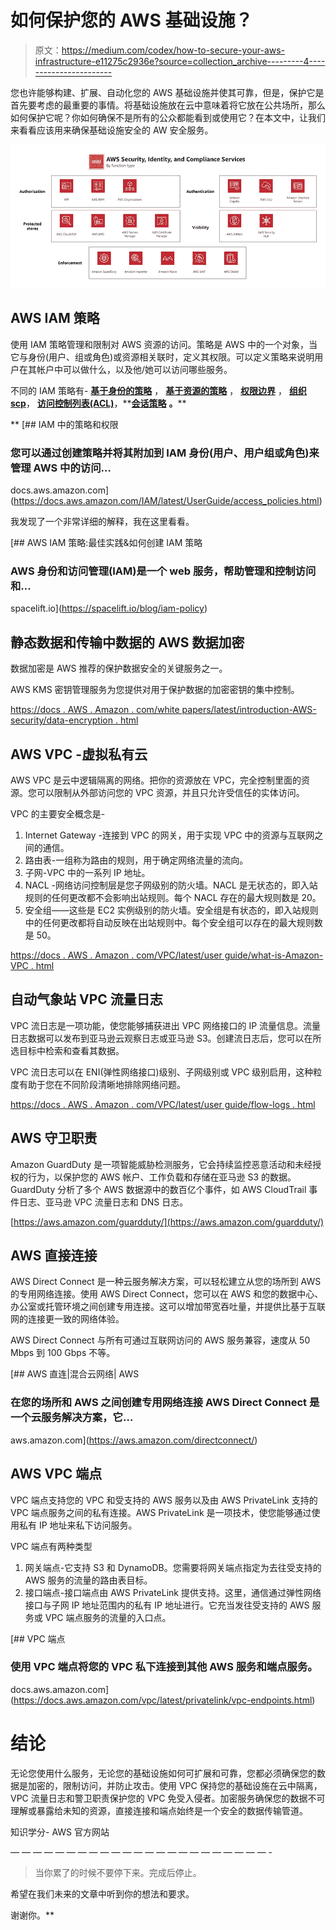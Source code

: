 # 如何保护您的 AWS 基础设施？

> 原文：<https://medium.com/codex/how-to-secure-your-aws-infrastructure-e11275c2936e?source=collection_archive---------4----------------------->

您也许能够构建、扩展、自动化您的 AWS 基础设施并使其可靠，但是，保护它是首先要考虑的最重要的事情。将基础设施放在云中意味着将它放在公共场所，那么如何保护它呢？你如何确保不是所有的公众都能看到或使用它？在本文中，让我们来看看应该用来确保基础设施安全的 AW 安全服务。

![](img/3600d1a7e7a8a4da9a9413cc8f6a43e9.png)

## AWS IAM 策略

使用 IAM 策略管理和限制对 AWS 资源的访问。策略是 AWS 中的一个对象，当它与身份(用户、组或角色)或资源相关联时，定义其权限。可以定义策略来说明用户在其帐户中可以做什么，以及他/她可以访问哪些服务。

不同的 IAM 策略有- [**基于身份的策略**](https://docs.aws.amazon.com/IAM/latest/UserGuide/access_policies.html#policies_id-based) ， [**基于资源的策略**](https://docs.aws.amazon.com/IAM/latest/UserGuide/access_policies.html#policies_resource-based) ， [**权限边界**](https://docs.aws.amazon.com/IAM/latest/UserGuide/access_policies.html#policies_bound) ， [**组织 scp**](https://docs.aws.amazon.com/IAM/latest/UserGuide/access_policies.html#policies_scp)， [**访问控制列表(ACL)**](https://docs.aws.amazon.com/IAM/latest/UserGuide/access_policies.html#policies_acl)，**[**会话策略**](https://docs.aws.amazon.com/IAM/latest/UserGuide/access_policies.html#policies_session) **。****

**[](https://docs.aws.amazon.com/IAM/latest/UserGuide/access_policies.html) [## IAM 中的策略和权限

### 您可以通过创建策略并将其附加到 IAM 身份(用户、用户组或角色)来管理 AWS 中的访问…

docs.aws.amazon.com](https://docs.aws.amazon.com/IAM/latest/UserGuide/access_policies.html) 

我发现了一个非常详细的解释，我在这里看看。

[](https://spacelift.io/blog/iam-policy) [## AWS IAM 策略:最佳实践&如何创建 IAM 策略

### AWS 身份和访问管理(IAM)是一个 web 服务，帮助管理和控制访问和…

spacelift.io](https://spacelift.io/blog/iam-policy) 

## 静态数据和传输中数据的 AWS 数据加密

数据加密是 AWS 推荐的保护数据安全的关键服务之一。

AWS KMS 密钥管理服务为您提供对用于保护数据的加密密钥的集中控制。

[https://docs . AWS . Amazon . com/white papers/latest/introduction-AWS-security/data-encryption . html](https://docs.aws.amazon.com/whitepapers/latest/introduction-aws-security/data-encryption.html)

## AWS VPC -虚拟私有云

AWS VPC 是云中逻辑隔离的网络。把你的资源放在 VPC，完全控制里面的资源。您可以限制从外部访问您的 VPC 资源，并且只允许受信任的实体访问。

VPC 的主要安全概念是-

1.  Internet Gateway -连接到 VPC 的网关，用于实现 VPC 中的资源与互联网之间的通信。
2.  路由表-一组称为路由的规则，用于确定网络流量的流向。
3.  子网-VPC 中的一系列 IP 地址。
4.  NACL -网络访问控制层是您子网级别的防火墙。NACL 是无状态的，即入站规则的任何更改都不会影响出站规则。每个 NACL 存在的最大规则数是 20。
5.  安全组——这些是 EC2 实例级别的防火墙。安全组是有状态的，即入站规则中的任何更改都将自动反映在出站规则中。每个安全组可以存在的最大规则数是 50。

[https://docs . AWS . Amazon . com/VPC/latest/user guide/what-is-Amazon-VPC . html](https://docs.aws.amazon.com/vpc/latest/userguide/what-is-amazon-vpc.html)

## 自动气象站 VPC 流量日志

VPC 流日志是一项功能，使您能够捕获进出 VPC 网络接口的 IP 流量信息。流量日志数据可以发布到亚马逊云观察日志或亚马逊 S3。创建流日志后，您可以在所选目标中检索和查看其数据。

VPC 流日志可以在 ENI(弹性网络接口)级别、子网级别或 VPC 级别启用，这种粒度有助于您在不同阶段清晰地排除网络问题。

[https://docs . AWS . Amazon . com/VPC/latest/user guide/flow-logs . html](https://docs.aws.amazon.com/vpc/latest/userguide/flow-logs.html)

## AWS 守卫职责

Amazon GuardDuty 是一项智能威胁检测服务，它会持续监控恶意活动和未经授权的行为，以保护您的 AWS 帐户、工作负载和存储在亚马逊 S3 的数据。GuardDuty 分析了多个 AWS 数据源中的数百亿个事件，如 AWS CloudTrail 事件日志、亚马逊 VPC 流量日志和 DNS 日志。

[https://aws.amazon.com/guardduty/](https://aws.amazon.com/guardduty/)

## AWS 直接连接

AWS Direct Connect 是一种云服务解决方案，可以轻松建立从您的场所到 AWS 的专用网络连接。使用 AWS Direct Connect，您可以在 AWS 和您的数据中心、办公室或托管环境之间创建专用连接。这可以增加带宽吞吐量，并提供比基于互联网的连接更一致的网络体验。

AWS Direct Connect 与所有可通过互联网访问的 AWS 服务兼容，速度从 50 Mbps 到 100 Gbps 不等。

[](https://aws.amazon.com/directconnect/) [## AWS 直连|混合云网络| AWS

### 在您的场所和 AWS 之间创建专用网络连接 AWS Direct Connect 是一个云服务解决方案，它…

aws.amazon.com](https://aws.amazon.com/directconnect/) 

## AWS VPC 端点

VPC 端点支持您的 VPC 和受支持的 AWS 服务以及由 AWS PrivateLink 支持的 VPC 端点服务之间的私有连接。AWS PrivateLink 是一项技术，使您能够通过使用私有 IP 地址来私下访问服务。

VPC 端点有两种类型

1.  网关端点-它支持 S3 和 DynamoDB。您需要将网关端点指定为去往受支持的 AWS 服务的流量的路由表目标。
2.  接口端点-接口端点由 AWS PrivateLink 提供支持。这里，通信通过弹性网络接口与子网 IP 地址范围内的私有 IP 地址进行。它充当发往受支持的 AWS 服务或 VPC 端点服务的流量的入口点。

 [## VPC 端点

### 使用 VPC 端点将您的 VPC 私下连接到其他 AWS 服务和端点服务。

docs.aws.amazon.com](https://docs.aws.amazon.com/vpc/latest/privatelink/vpc-endpoints.html) 

# 结论

无论您使用什么服务，无论您的基础设施如何可扩展和可靠，您都必须确保您的数据是加密的，限制访问，并防止攻击。使用 VPC 保持您的基础设施在云中隔离，VPC 流量日志和警卫职责保护您的 VPC 免受入侵者。加密服务确保您的数据不可理解或暴露给未知的资源，直接连接和端点始终是一个安全的数据传输管道。

知识学分- AWS 官方网站

— — — — — — — — — — — — — — — — — — — — — — — -

> 当你累了的时候不要停下来。完成后停止。

希望在我们未来的文章中听到你的想法和要求。

谢谢你。**